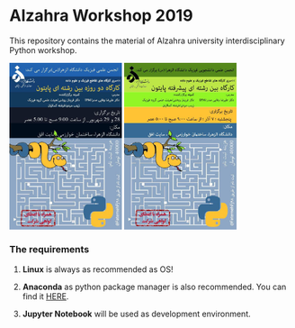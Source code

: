 # Alzahra Workshop 2019

This repository contains the material of Alzahra university interdisciplinary Python workshop.

<img src="posterSI.jpg" alt="posterSI" width="200"/>
<img src="posterSII.jpg" alt="posterSII" width="200"/>

### The requirements

  1. **Linux** is always as recommended as OS! 

  2. **Anaconda** as python package manager is also recommended. 
  You can find it [HERE](https://anaconda.org/ "Anaconda website").
  
  3. **Jupyter Notebook** will be used as development environment.
 
